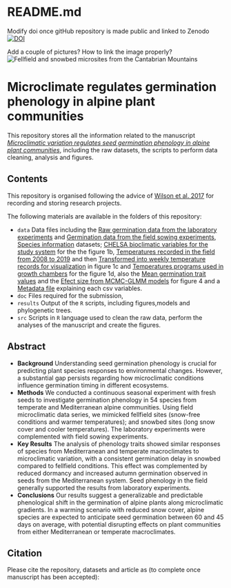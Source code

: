 README.md
================

Modify doi once gitHub repository is made public and linked to Zenodo
[![DOI](https://zenodo.org/badge/DOI/10.5281/zenodo.6077618.svg)](https://doi.org/10.5281/zenodo.6077618)

Add a couple of pictures? How to link the image properly? ![Fellfield
and snowbed microsites from the Cantabrian Mountains](microsites.png)

# Microclimate regulates germination phenology in alpine plant communities

This repository stores all the information related to the manuscript
[*Microclimatic variation regulates seed germination phenology in alpine
plant communities*](add%20doi%20once%20manuscript%20is%20accepted),
including the raw datasets, the scripts to perform data cleaning,
analysis and figures.

## Contents

This repository is organised following the advice of [Wilson et
al. 2017](https://doi.org/10.1371/journal.pcbi.1005510) for recording
and storing research projects.

The following materials are available in the folders of this repository:

- `data` Data files including the [Raw germination data from the
  laboratory
  experiments](https://github.com/clara-espinosa/Germination_phenology/blob/main/data/clean%20data.csv)
  and [Germination data from the field sowing
  experiments](https://github.com/clara-espinosa/Germination_phenology/blob/main/data/field_germination.csv),
  [Species
  information](https://github.com/clara-espinosa/Germination_phenology/blob/main/data/all_info.csv)
  datasets; [CHELSA bioclimatic variables for the study
  system](https://github.com/clara-espinosa/Germination_phenology/blob/main/data/Bioclim_study_area.csv)
  for the the figure 1b, [Temperatures recorded in the field from 2008
  to
  2019](https://github.com/clara-espinosa/Germination_phenology/blob/main/data/temp_picos_raw.csv)
  and then [Transformed into weekly temperature records for
  visualization](https://github.com/clara-espinosa/Germination_phenology/blob/main/data/weekly_picos_graph.csv)
  in figure 1c and [Temperatures programs used in growth
  chambers](https://github.com/clara-espinosa/Germination_phenology/blob/main/data/date_temp.csv)
  for the figure 1d, also the [Mean germination trait
  values](https://github.com/clara-espinosa/Germination_phenology/blob/main/data/meanvalues_graph.csv)
  and the [Efect size from MCMC-GLMM
  models](https://github.com/clara-espinosa/Germination_phenology/blob/main/data/test_effectsize.csv)
  for figure 4 and a [Metadata
  file](https://github.com/clara-espinosa/Germination_phenology/blob/main/data/metadata.csv)
  explaining each csv variables.
- `doc` Files required for the submission,
- `results` Output of the `R` scripts, including figures,models and
  phylogenetic trees.
- `src` Scripts in `R` language used to clean the raw data, perform the
  analyses of the manuscript and create the figures.

## Abstract

- **Background** Understanding seed germination phenology is crucial for
  predicting plant species responses to environmental changes. However,
  a substantial gap persists regarding how microclimatic conditions
  influence germination timing in different ecosystems.
- **Methods** We conducted a continuous seasonal experiment with fresh
  seeds to investigate germination phenology in 54 species from
  temperate and Mediterranean alpine communities. Using field
  microclimatic data series, we mimicked fellfield sites (snow-free
  conditions and warmer temperatures); and snowbed sites (long snow
  cover and cooler temperatures). The laboratory experiments were
  complemented with field sowing experiments.
- **Key Results** The analysis of phenology traits showed similar
  responses of species from Mediterranean and temperate macroclimates to
  microclimatic variation, with a consistent germination delay in
  snowbed compared to fellfield conditions. This effect was complemented
  by reduced dormancy and increased autumn germination observed in seeds
  from the Mediterranean system. Seed phenology in the field generally
  supported the results from laboratory experiments.
- **Conclusions** Our results suggest a generalizable and predictable
  phenological shift in the germination of alpine plants along
  microclimatic gradients. In a warming scenario with reduced snow
  cover, alpine species are expected to anticipate seed germination
  between 60 and 45 days on average, with potential disrupting effects
  on plant communities from either Mediterranean or temperate
  macroclimates.

## Citation

Please cite the repository, datasets and article as (to complete once
manuscript has been accepted):
